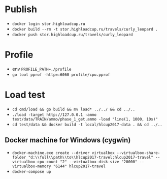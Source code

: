 # Publish

* `docker login stor.highloadcup.ru`
* `docker build --rm -t stor.highloadcup.ru/travels/curly_leopard .`
* `docker push stor.highloadcup.ru/travels/curly_leopard`

# Profile

* env `PROFILE_PATH=./profile`
* `go tool pprof -http=:6060 profile/cpu.pprof`

# Load test
* `cd cmd/load && go build && mv load* ../../ && cd ../..`
* `./load -target http://127.0.0.1 -ammo test/data/TRAIN/ammo/phase_1_get.ammo -load "line(1, 1000, 10s)"`
* `cd test/data && docker build -t local/hlcup2017-data . && cd ../..`

## Docker machine for Windows (cygwin)
* `docker-machine.exe create --driver virtualbox --virtualbox-share-folder "d:\\full\\path\\to\\hlcup2017-travel:hlcup2017-travel" --virtualbox-cpu-count "2" --virtualbox-disk-size "20000" --virtualbox-memory "6144" hlcup2017-travel`
* `docker-compose up`